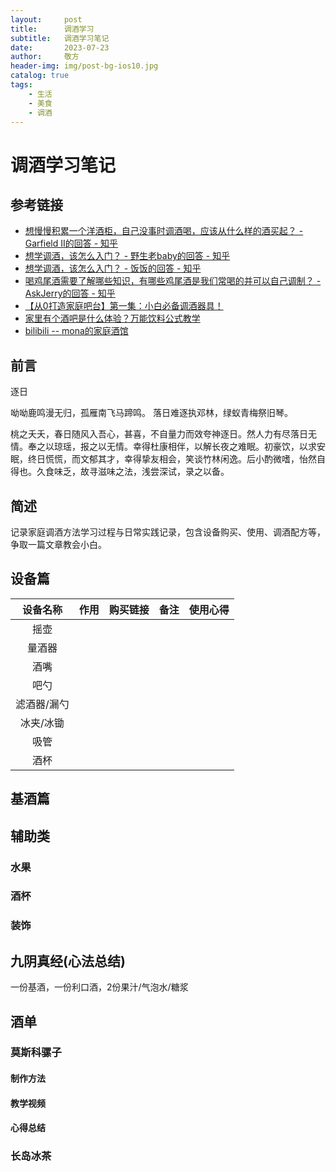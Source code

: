 ```yaml
---
layout:     post
title:      调酒学习
subtitle:   调酒学习笔记
date:       2023-07-23
author:     敬方
header-img: img/post-bg-ios10.jpg
catalog: true
tags:
    - 生活
    - 美食
    - 调酒
---
```


# 调酒学习笔记

## 参考链接

- [想慢慢积累一个洋酒柜，自己没事时调酒喝，应该从什么样的酒买起？ - Garfield II的回答 - 知乎](https://www.zhihu.com/question/23732322/answer/1579762173)
- [想学调酒，该怎么入门？ - 野生老baby的回答 - 知乎](https://www.zhihu.com/question/268872579/answer/1335281128)
- [想学调酒，该怎么入门？ - 饭饭的回答 - 知乎](https://www.zhihu.com/question/268872579/answer/696004071)
- [喝鸡尾酒需要了解哪些知识，有哪些鸡尾酒是我们常喝的并可以自己调制？ - AskJerry的回答 - 知乎](https://www.zhihu.com/question/31721954/answer/184590736)
- [【从0打造家庭吧台】第一集：小白必备调酒器具！](https://www.bilibili.com/video/BV1AU4y1d7An/?share_source=copy_web&vd_source=1c91fbd663dbb079d00c7231dfc3ed60)
- [家里有个酒吧是什么体验？万能饮料公式教学](https://www.bilibili.com/video/BV1sc411c7nQ/?share_source=copy_web&vd_source=1c91fbd663dbb079d00c7231dfc3ed60)
- [bilibili -- mona的家庭酒馆](https://space.bilibili.com/1174575819/?spm_id_from=333.999.0.0)

## 前言
逐日

呦呦鹿鸣漫无归，孤雁南飞马蹄鸣。
落日难逐执邓林，绿蚁青梅祭旧琴。

桃之夭夭，春日随风入吾心，甚喜，不自量力而效夸神逐日。然人力有尽落日无情。奉之以琼瑶，报之以无情。幸得杜康相伴，以解长夜之难眠。初豪饮，以求安眠，终日慌慌，而文郁其才，幸得挚友相会，笑谈竹林闲逸。后小酌微嗜，怡然自得也。久食味乏，故寻滋味之法，浅尝深试，录之以备。

## 简述

记录家庭调酒方法学习过程与日常实践记录，包含设备购买、使用、调酒配方等，争取一篇文章教会小白。
## 设备篇

|设备名称|作用|购买链接|备注|使用心得|
|:--:|:--:|:--|:--|:--|
|摇壶|||||
|量酒器|||||
|酒嘴|||||
|吧勺|||||
|滤酒器/漏勺|||||
|冰夹/冰锄|||||
|吸管|||||
|酒杯|||||

## 基酒篇

## 辅助类

### 水果

### 酒杯
### 装饰

## 九阴真经(心法总结)
一份基酒，一份利口酒，2份果汁/气泡水/糖浆

## 酒单

### 莫斯科骡子

#### 制作方法

#### 教学视频

#### 心得总结

### 长岛冰茶
